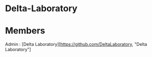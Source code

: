 # Delta-Laboratory
# Members
Admin : [Delta Laboratory][https://github.com/DeltaLaboratory, "Delta Laboratory"]
